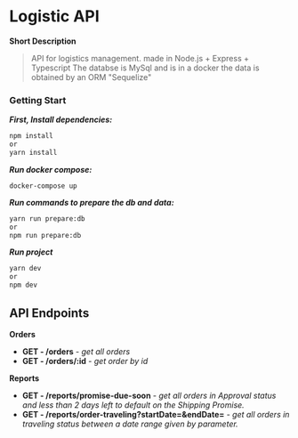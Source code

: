 # Logistic API

**Short Description**

> API for logistics management. made in Node.js + Express + Typescript
> The databse is MySql and is in a docker the data is obtained by an ORM "Sequelize"

### **Getting Start**

**_First, Install dependencies:_**

```bash
npm install
or
yarn install
```

**_Run docker compose:_**

```
docker-compose up
```

**_Run commands to prepare the db and data:_**

```bash
yarn run prepare:db
or
npm run prepare:db
```

**_Run project_**

```bash
yarn dev
or
npm dev
```

## API Endpoints

**Orders**

- **GET - /orders** - _get all orders_
- **GET - /orders/:id** - _get order by id_

**Reports**

- **GET - /reports/promise-due-soon** - _get all orders in Approval status and less than 2 days left to default on the Shipping Promise._
- **GET - /reports/order-traveling?startDate=&endDate=** - _get all orders in traveling status between a date range given by parameter._
